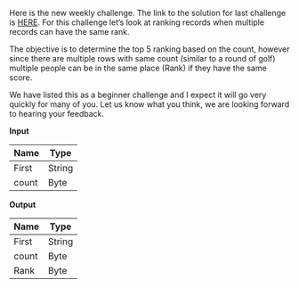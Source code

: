 ﻿
Here is the new weekly challenge. The link to the solution for last challenge is  [HERE](https://community.alteryx.com/t5/Weekly-Challenge/Alteryx-Weekly-Exercise-08-Aggregate-Consumer-Purchases/m-p/36735#M32). For this  challenge let’s look at ranking records when multiple records can have the same rank.  
  
The objective is to determine the top 5 ranking based on the count, however since there are multiple rows with same count (similar to a round of golf) multiple people can be in the same place (Rank) if they have the same score.

We have listed this as a beginner  challenge and I expect it will go very quickly for many of you. Let us know what you think, we are looking forward to hearing your feedback.

**Input**

| Name  |  Type  |
|-------|--------|
| First | String |
| count | Byte   |


**Output**


| Name  |  Type  |
|-------|--------|
| First | String |
| count | Byte   |
| Rank  | Byte   |


